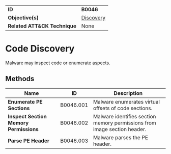 |||
|---|---|
|**ID**|**B0046**|
|**Objective(s)**|[Discovery](../discovery)|
|**Related ATT&CK Technique**|None|


Code Discovery
==============
Malware may inspect code or enumerate aspects.

Methods
-------
|Name|ID|Description|
|---|---|---|
|**Enumerate PE Sections**|B0046.001|Malware enumerates virtual offsets of code sections.|
|**Inspect Section Memory Permissions**|B0046.002|Malware identifies section memory permissions from image section header.|
|**Parse PE Header**|B0046.003|Malware parses the PE header.|